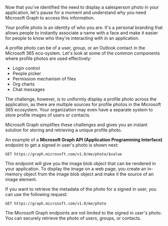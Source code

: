 Now that you've identified the need to display a salesperson photo in your application, let's pause for a moment and understand why you need Microsoft Graph to access this information. 

Your profile photo is an identity of who you are. It's a personal branding that allows people to instantly associate a name with a face and make it easier for people to know who they're interacting with in an application. 

A profile photo can be of a user, group, or an Outlook contact in the Microsoft 365 eco-system. Let's look at some of the common components where profile photos are used effectively:

- Login control
- People picker
- Permission mechanism of files
- Org charts
- Chat messages

The challenge, however, is to uniformly display a profile photo across the application, as there are multiple sources for profile photos in the Microsoft 365 ecosystem. Your organization may even have a separate system to store profile images of users or contacts.  

Microsoft Graph simplifies these challenges and gives you an instant solution for storing and retrieving a unique profile photo.

An example of a **Microsoft Graph API (Application Programming Interface)** endpoint to get a signed in user's photo is shown next:  

```http
GET https://graph.microsoft.com/v1.0/me/photo/$value 
```
This endpoint will give you the image blob object that can be rendered in your application. To display the image on a web page, you create an in-memory object from the image blob object and make it the source of an image element.

If you want to retrieve the metadata of the photo for a signed in user, you can use the following request:

```http
GET https://graph.microsoft.com/v1.0/me/photo
```
The Microsoft Graph endpoints are not limited to the signed in user's photo. You can securely retrieve the photo of users, groups, or contacts.
